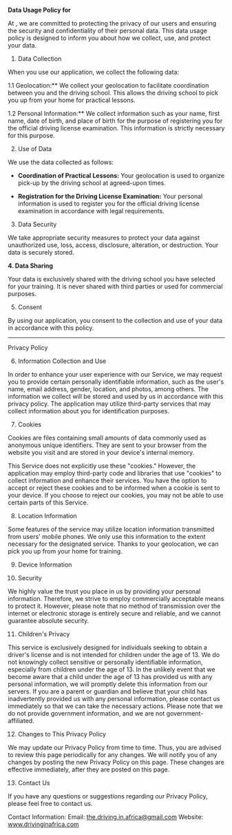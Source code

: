 
**Data Usage Policy for <Driving in Africa>**

At <Driving in Africa>, we are committed to protecting the privacy of our users and ensuring the security and confidentiality of their personal data. This data usage policy is designed to inform you about how we collect, use, and protect your data.

1. Data Collection

When you use our <Driving in Africa> application, we collect the following data:

1.1 Geolocation:** We collect your geolocation to facilitate coordination between you and the driving school. This allows the driving school to pick you up from your home for practical lessons.

1.2 Personal Information:** We collect information such as your name, first name, date of birth, and place of birth for the purpose of registering you for the official driving license examination. This information is strictly necessary for this purpose.

2. Use of Data

We use the data collected as follows:

- **Coordination of Practical Lessons:** Your geolocation is used to organize pick-up by the driving school at agreed-upon times.

- **Registration for the Driving License Examination:** Your personal information is used to register you for the official driving license examination in accordance with legal requirements.

3. Data Security

We take appropriate security measures to protect your data against unauthorized use, loss, access, disclosure, alteration, or destruction. Your data is securely stored.

**4. Data Sharing**

Your data is exclusively shared with the driving school you have selected for your training. It is never shared with third parties or used for commercial purposes.

5. Consent

By using our <Driving in Africa> application, you consent to the collection and use of your data in accordance with this policy.

---
Privacy Policy

6. Information Collection and Use

In order to enhance your user experience with our Service, we may request you to provide certain personally identifiable information, such as the user's name, email address, gender, location, and photos, among others. The information we collect will be stored and used by us in accordance with this privacy policy. The application may utilize third-party services that may collect information about you for identification purposes.

7. Cookies

Cookies are files containing small amounts of data commonly used as anonymous unique identifiers. They are sent to your browser from the website you visit and are stored in your device's internal memory.

This Service does not explicitly use these "cookies." However, the application may employ third-party code and libraries that use "cookies" to collect information and enhance their services. You have the option to accept or reject these cookies and to be informed when a cookie is sent to your device. If you choose to reject our cookies, you may not be able to use certain parts of this Service.

8. Location Information

Some features of the service may utilize location information transmitted from users' mobile phones. We only use this information to the extent necessary for the designated service. Thanks to your geolocation, we can pick you up from your home for training.

9. Device Information

10. Security

We highly value the trust you place in us by providing your personal information. Therefore, we strive to employ commercially acceptable means to protect it. However, please note that no method of transmission over the internet or electronic storage is entirely secure and reliable, and we cannot guarantee absolute security.

11. Children's Privacy

This service is exclusively designed for individuals seeking to obtain a driver's license and is not intended for children under the age of 13. We do not knowingly collect sensitive or personally identifiable information, especially from children under the age of 13. In the unlikely event that we become aware that a child under the age of 13 has provided us with any personal information, we will promptly delete this information from our servers. If you are a parent or guardian and believe that your child has inadvertently provided us with any personal information, please contact us immediately so that we can take the necessary actions. Please note that we do not provide government information, and we are not government-affiliated.

12. Changes to This Privacy Policy

We may update our Privacy Policy from time to time. Thus, you are advised to review this page periodically for any changes. We will notify you of any changes by posting the new Privacy Policy on this page. These changes are effective immediately, after they are posted on this page.

13. Contact Us

If you have any questions or suggestions regarding our Privacy Policy, please feel free to contact us.

Contact Information:
Email: the.driving.in.africa@gmail.com
Website: www.drivinginafrica.com
 
